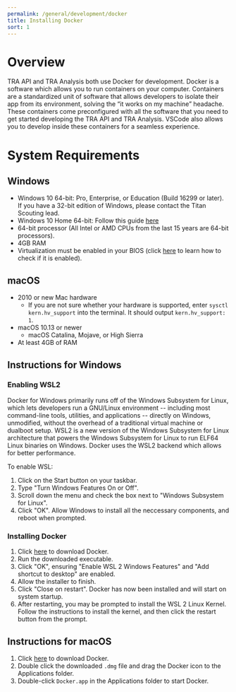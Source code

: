```yaml
---
permalink: /general/development/docker
title: Installing Docker
sort: 1
---
```


# Overview 

TRA API and TRA Analysis both use Docker for development. Docker is a software which allows you to run containers on your computer. Containers are a standardized unit of software that allows developers to isolate their app from its environment, solving the “it works on my machine” headache. These containers come preconfigured with all the software that you need to get started developing the TRA API and TRA Analysis. VSCode also allows you to develop inside these containers for a seamless experience. 

# System Requirements
## Windows
* Windows 10 64-bit: Pro, Enterprise, or Education (Build 16299 or later). If you have a 32-bit edition of Windows, please contact the Titan Scouting lead. 
* Windows 10 Home 64-bit: Follow this guide [here](https://docs.docker.com/docker-for-windows/install-windows-home/)
* 64-bit processor (All Intel or AMD CPUs from the last 15 years are 64-bit processors).
* 4GB RAM 
* Virtualization must be enabled in your BIOS (click [here](https://docs.docker.com/docker-for-windows/troubleshoot/#virtualization-must-be-enabled) to learn how to check if it is enabled).

## macOS
* 2010 or new Mac hardware
    - If you are not sure whether your hardware is supported, enter `sysctl kern.hv_support` into the terminal. It should output `kern.hv_support: 1`.
* macOS 10.13 or newer
    - macOS Catalina, Mojave, or High Sierra
* At least 4GB of RAM

## Instructions for Windows
### Enabling WSL2
Docker for Windows primarily runs off of the Windows Subsystem for Linux, which lets developers run a GNU/Linux environment -- including most command-line tools, utilities, and applications -- directly on Windows, unmodified, without the overhead of a traditional virtual machine or dualboot setup. WSL2 is a new version of the Windows Subsystem for Linux architecture that powers the Windows Subsystem for Linux to run ELF64 Linux binaries on Windows. Docker uses the WSL2 backend which allows for better performance. 

To enable WSL:

1. Click on the Start button on your taskbar.
2. Type "Turn Windows Features On or Off".
3. Scroll down the menu and check the box next to "Windows Subsystem for Linux".
4. Click "OK". Allow Windows to install all the neccessary components, and reboot when prompted. 

### Installing Docker

1. Click [here](https://download.docker.com/win/stable/Docker%20Desktop%20Installer.exe) to download Docker. 
2. Run the downloaded executable.
3. Click "OK", ensuring "Enable WSL 2 Windows Features" and "Add shortcut to desktop" are enabled.
4. Allow the installer to finish.
5. Click "Close on restart". Docker has now been installed and will start on system startup. 
6. After restarting, you may be prompted to install the WSL 2 Linux Kernel. Follow the instructions to install the kernel, and then click the restart button from the prompt.

## Instructions for macOS

1. Click [here](https://download.docker.com/mac/stable/Docker.dmg) to download Docker. 
2. Double click the downloaded `.dmg` file and drag the Docker icon to the Applications folder.
3. Double-click `Docker.app` in the Applications folder to start Docker.

